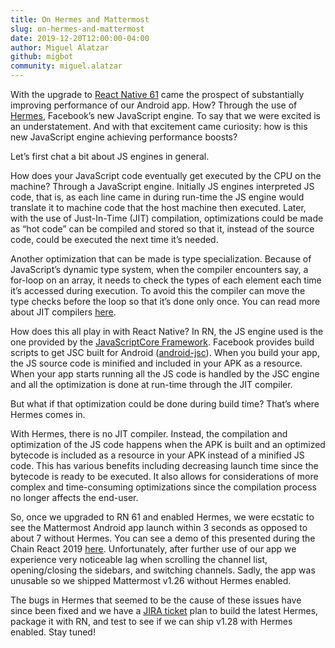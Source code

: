 ```yaml
---
title: On Hermes and Mattermost
slug: on-hermes-and-mattermost
date: 2019-12-20T12:00:00-04:00
author: Miguel Alatzar
github: migbot
community: miguel.alatzar
---
```


With the upgrade to [React Native 61](https://facebook.github.io/react-native/blog/2019/09/18/version-0.61) came the prospect of substantially improving performance of our Android app. How? Through the use of [Hermes](https://github.com/facebook/hermes), Facebook’s new JavaScript engine. To say that we were excited is an understatement. And with that excitement came curiosity: how is this new JavaScript engine achieving performance boosts? 

Let’s first chat a bit about JS engines in general. 

How does your JavaScript code eventually get executed by the CPU on the machine? Through a JavaScript engine. Initially JS engines interpreted JS code, that is, as each line came in during run-time the JS engine would translate it to machine code that the host machine then executed. Later, with the use of Just-In-Time (JIT) compilation, optimizations could be made as “hot code” can be compiled and stored so that it, instead of the source code, could be executed the next time it’s needed. 

Another optimization that can be made is type specialization. Because of JavaScript’s dynamic type system, when the compiler encounters say, a for-loop on an array, it needs to check the types of each element each time it’s accessed during execution. To avoid this the compiler can move the type checks before the loop so that it’s done only once. You can read more about JIT compilers [here](https://hacks.mozilla.org/2017/02/a-crash-course-in-just-in-time-jit-compilers/).

How does this all play in with React Native? In RN, the JS engine used is the one provided by the [JavaScriptCore Framework](https://developer.apple.com/documentation/javascriptcore). Facebook provides build scripts to get JSC built for Android ([android-jsc](https://github.com/facebook/android-jsc)). When you build your app, the JS source code is minified and included in your APK as a resource. When your app starts running all the JS code is handled by the JSC engine and all the optimization is done at run-time through the JIT compiler. 

But what if that optimization could be done during build time? That’s where Hermes comes in. 

With Hermes, there is no JIT compiler. Instead, the compilation and optimization of the JS code happens when the APK is built and an optimized bytecode is included as a resource in your APK instead of a minified JS code. This has various benefits including decreasing launch time since the bytecode is ready to be executed. It also allows for considerations of more complex and time-consuming optimizations since the compilation process no longer affects the end-user.

So, once we upgraded to RN 61 and enabled Hermes, we were ecstatic to see the Mattermost Android app launch within 3 seconds as opposed to about 7 without Hermes. You can see a demo of this presented during the Chain React 2019 [here](https://www.youtube.com/watch?v=zEjqDWqeDdg&feature=youtu.be&t=156). Unfortunately, after further use of our app we experience very noticeable lag when scrolling the channel list, opening/closing the sidebars, and switching channels. Sadly, the app was unusable so we shipped Mattermost v1.26 without Hermes enabled.

The bugs in Hermes that seemed to be the cause of these issues have since been fixed and we have a [JIRA ticket](https://mattermost.atlassian.net/browse/MM-21184) plan to build the latest Hermes, package it with RN, and test to see if we can ship v1.28 with Hermes enabled. Stay tuned!
